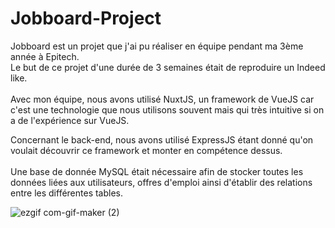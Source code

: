 # Jobboard-Project
 Jobboard est un projet que j'ai pu réaliser en équipe pendant ma 3ème année à Epitech.
 <br>
 Le but de ce projet d'une durée de 3 semaines était de reproduire un Indeed like.
 <br>
 <br>
 Avec mon équipe, nous avons utilisé NuxtJS, un framework de VueJS car c'est une technologie que nous utilisons souvent mais qui très intuitive si on a de l'expérience sur VueJS.
<br>

Concernant le back-end, nous avons utilisé ExpressJS étant donné qu'on voulait découvrir ce framework et monter en compétence dessus. 
 <br>
 <br>
 Une base de donnée MySQL était nécessaire afin de stocker toutes les données liées aux utilisateurs, offres d'emploi ainsi d'établir des relations entre les différentes tables.
 <br>

![ezgif com-gif-maker (2)](https://user-images.githubusercontent.com/90611119/141315903-da9a4513-fcd1-4347-a2c3-517e2b9d7f61.gif)
